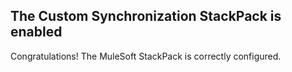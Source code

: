 ## The Custom Synchronization StackPack is enabled

Congratulations! The MuleSoft StackPack is correctly configured.

